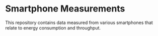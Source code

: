 # Smartphone Measurements

This repository contains data measured from various smartphones that relate to energy consumption and throughput. 
